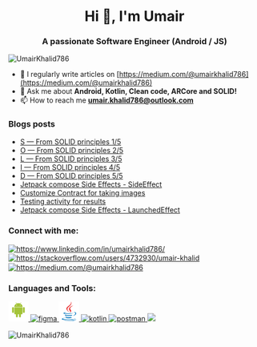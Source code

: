 
<h1 align="center">Hi 👋, I'm Umair</h1>
<h3 align="center">A passionate Software Engineer (Android / JS)</h3>

<p align="left"> <img src="https://komarev.com/ghpvc/?username=UmairKhalid786&label=Profile%20views&color=0e75b6&style=flat" alt="UmairKhalid786" /> </p>

- 📝 I regularly write articles on [https://medium.com/@umairkhalid786](https://medium.com/@umairkhalid786)
- 💬 Ask me about **Android, Kotlin, Clean code, ARCore and SOLID!**
- 📫 How to reach me **umair.khalid786@outlook.com**

### Blogs posts
<!-- BLOG-POST-LIST:START -->
- [S  — From SOLID principles 1/5](https://medium.com/@umairkhalid_36029/s-from-solid-principles-1-5-dc285c8a79ed)
- [O  — From SOLID principles 2/5](https://medium.com/@umairkhalid_36029/o-from-solid-principles-2-5-4b7e1468da3a)
- [L  — From SOLID principles 3/5](https://medium.com/@umairkhalid786/l-from-solid-principles-3-5-daa42fc3e853?)
- [I  — From SOLID principles 4/5](https://medium.com/@umairkhalid786/i-interface-segregation-from-solid-principles-4-5-dcbd7b029823)
- [D  — From SOLID principles 5/5](https://medium.com/@umairkhalid786/d-dependency-inversion-from-solid-principles-5-5-ef3f72f65c6)
- [Jetpack compose Side Effects - SideEffect](https://medium.com/@umairkhalid786/jetpack-compose-side-effects-sideeffect-1e9995b6d423)
- [Customize Contract for taking images](https://medium.com/@umairkhalid786/customize-android-contracts-for-selecting-and-taking-images-f17427c6ee9f)
- [Testing activity for results](https://medium.com/@umairkhalid786/testing-activity-result-contract-by-decoupling-them-from-activity-code-faa0295f5f9c)
- [Jetpack compose Side Effects - LaunchedEffect](https://medium.com/@umairkhalid786/jetpack-compose-side-effects-launchedeffect-6a7c3676ad9d)
<!-- BLOG-POST-LIST:END -->

<h3 align="left">Connect with me:</h3>
<p align="left">
<a href="https://www.linkedin.com/in/umairkhalid786/" target="blank"><img align="center" src="https://cdn.jsdelivr.net/npm/simple-icons@3.0.1/icons/linkedin.svg" alt="https://www.linkedin.com/in/umairkhalid786/" height="30" width="40" /></a>
<a href="https://stackoverflow.com/users/4732930/umair-khalid" target="blank"><img align="center" src="https://cdn.jsdelivr.net/npm/simple-icons@3.0.1/icons/stackoverflow.svg" alt="https://stackoverflow.com/users/4732930/umair-khalid" height="30" width="40" /></a>
<a href="https://medium.com/@umairkhalid786" target="blank"><img align="center" src="https://cdn.jsdelivr.net/npm/simple-icons@3.0.1/icons/medium.svg" alt="https://medium.com/@umairkhalid786" height="30" width="40" /></a>
</p>

<h3 align="left">Languages and Tools:</h3>
<p align="left"> <a href="https://developer.android.com" target="_blank"> <img src="https://raw.githubusercontent.com/devicons/devicon/master/icons/android/android-original-wordmark.svg" alt="android" width="40" height="40"/> </a> <a href="https://www.figma.com/" target="_blank"> <img src="https://www.vectorlogo.zone/logos/figma/figma-icon.svg" alt="figma" width="40" height="40"/> </a> <a href="https://www.java.com" target="_blank"> <img src="https://raw.githubusercontent.com/devicons/devicon/master/icons/java/java-original.svg" alt="java" width="40" height="40"/> </a> <a href="https://kotlinlang.org" target="_blank"> <img src="https://www.vectorlogo.zone/logos/kotlinlang/kotlinlang-icon.svg" alt="kotlin" width="40" height="40"/> </a> <a href="https://postman.com" target="_blank"> <img src="https://www.vectorlogo.zone/logos/getpostman/getpostman-icon.svg" alt="postman" width="40" height="40"/> </a> <a href="https://www.javascript.com" target="_blank"> <img src="https://www.vectorlogo.zone/logos/javascript/javascript-icon.svg" /></a> </p>

<p><img align="center" src="https://github-readme-streak-stats.herokuapp.com/?user=UmairKhalid786&" alt="UmairKhalid786" /></p>
